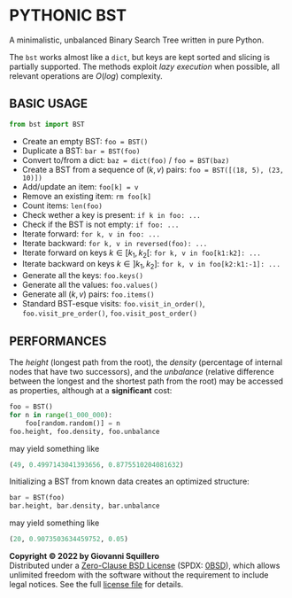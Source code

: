 # PYTHONIC BST

A minimalistic, unbalanced Binary Search Tree written in pure Python.

The `bst` works almost like a `dict`, but keys are kept sorted and slicing is partially supported. The methods exploit *lazy execution* when possible, all relevant operations are $O(log)$ complexity.

## BASIC USAGE

```python
from bst import BST
```

* Create an empty BST: `foo = BST()`
* Duplicate a BST: `bar = BST(foo)`
* Convert to/from a dict: `baz = dict(foo)` / `foo = BST(baz)`
* Create a BST from a sequence of $(k, v)$ pairs: `foo = BST([(18, 5), (23, 10)])`
* Add/update an item: `foo[k] = v`
* Remove an existing item: `rm foo[k]`
* Count items: `len(foo)`
* Check wether a key is present: `if k in foo: ...`
* Check if the BST is not empty: `if foo: ...`
* Iterate forward: `for k, v in foo: ...`
* Iterate backward: `for k, v in reversed(foo): ...`
* Iterate forward on keys $k \in [k_1, k_2[$: `for k, v in foo[k1:k2]: ...`
* Iterate backward on keys $k \in ]k_1, k_2]$: `for k, v in foo[k2:k1:-1]: ...`
* Generate all the keys: `foo.keys()`
* Generate all the values: `foo.values()`
* Generate all $(k, v)$ pairs: `foo.items()`
* Standard BST-esque visits: `foo.visit_in_order()`, `foo.visit_pre_order()`, `foo.visit_post_order()`

## PERFORMANCES

The *height* (longest path from the root), the *density* (percentage of internal nodes that have two successors), and the *unbalance* (relative difference between the longest and the shortest path from the root) may be accessed as properties, although at a **significant** cost:

```python
foo = BST()
for n in range(1_000_000):
    foo[random.random()] = n
foo.height, foo.density, foo.unbalance
```

may yield something like

```python
(49, 0.4997143041393656, 0.8775510204081632)
```

Initializing a BST from known data creates an optimized structure:

```python
bar = BST(foo)
bar.height, bar.density, bar.unbalance
```

may yield something like

```python
(20, 0.9073503634459752, 0.05)
```

**Copyright © 2022 by Giovanni Squillero**  
Distributed under a [Zero-Clause BSD License](https://tldrlegal.com/license/bsd-0-clause-license) (SPDX: [0BSD](https://spdx.org/licenses/0BSD.html)), which allows unlimited freedom with the software without the requirement to include legal notices. See the full [license file](./LICENSE.md) for details.
